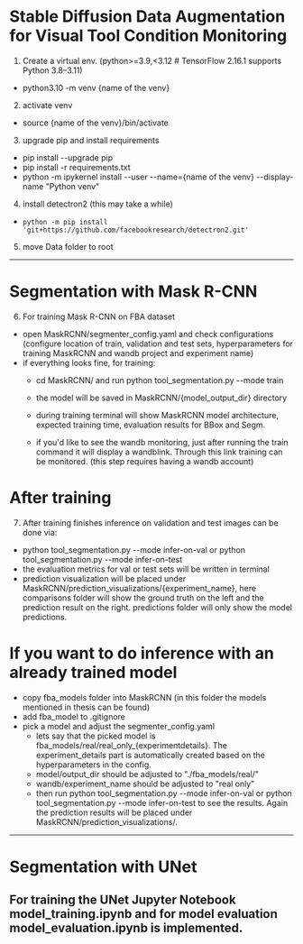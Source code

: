 # Stable Diffusion Data Augmentation for Visual Tool Condition Monitoring

1. Create a virtual env. (python>=3.9,<3.12  # TensorFlow 2.16.1 supports Python 3.8–3.11)
- python3.10 -m venv {name of the venv}

2. activate venv
- source {name of the venv}/bin/activate

3. upgrade pip and install requirements
- pip install --upgrade pip
- pip install -r requirements.txt
- python -m ipykernel install --user --name={name of the venv} --display-name "Python venv"

4. install detectron2 (this may take a while)
- ``python -m pip install 'git+https://github.com/facebookresearch/detectron2.git' ``
5. move Data folder to root

----------------------
# Segmentation with Mask R-CNN
6. For training Mask R-CNN on FBA dataset
- open MaskRCNN/segmenter_config.yaml and check configurations (configure location of train, validation and test sets, hyperparameters for training MaskRCNN and wandb project and experiment name)
- if everything looks fine, for training:
    - cd MaskRCNN/ and run python tool_segmentation.py --mode train
    - the model will be saved in MaskRCNN/{model_output_dir} directory

    - during training terminal will show MaskRCNN model architecture, expected training time, evaluation results for BBox and Segm. 
    - if you'd like to see the wandb monitoring, just after running the train command it will display a wandblink. Through this link training can be monitored. (this step requires having a wandb account)

# After training
7. After training finishes inference on validation and test images can be done via:
- python tool_segmentation.py --mode infer-on-val or python tool_segmentation.py --mode infer-on-test
- the evaluation metrics for val or test sets will be written in terminal
- prediction visualization will be placed under MaskRCNN/prediction_visualizations/{experiment_name}, here comparisons folder will show the ground truth on the left and the prediction result on the right. predictions folder will only show the model predictions.

# If you want to do inference with an already trained model
- copy fba_models folder into MaskRCNN (in this folder the models mentioned in thesis can be found)
- add fba_model to .gitignore
- pick a model and adjust the segmenter_config.yaml 
    - lets say that the picked model is fba_models/real/real_only_{experimentdetails}. The experiment_details part is automatically created based on the hyperparameters in the config. 
    - model/output_dir should be adjusted to "./fba_models/real/"
    - wandb/experiment_name should be adjusted to "real only" 
    - then run python tool_segmentation.py --mode infer-on-val or python tool_segmentation.py --mode infer-on-test to see the results. Again the prediction results will be placed under MaskRCNN/prediction_visualizations/. 

----------------------
# Segmentation with UNet
For training the UNet Jupyter Notebook model_training.ipynb and for model evaluation model_evaluation.ipynb is implemented.
- 

